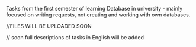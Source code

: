 Tasks from the first semester of learning Database in university - mainly focused on writing requests, not creating and working with own databases.

//FILES WILL BE UPLOADED SOON

// soon full descriptions of tasks in English will be added
